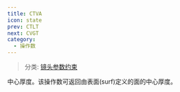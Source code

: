 ```yaml
---
title: CTVA
icon: state
prev: CTLT
next: CVGT
category:
  - 操作数
---
```


> 分类: [镜头参数约束](/hb/operands/130/871/  "Zemax 操作数 镜头参数约束")

中心厚度。该操作数可返回由表面(surf)定义的面的中心厚度。